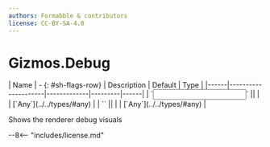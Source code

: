 ```yaml
---
authors: Formabble & contributors
license: CC-BY-SA-4.0
---
```



# Gizmos.Debug

<div class="sh-parameters" markdown="1">
| Name | - {: #sh-flags-row} | Description | Default | Type |
|------|---------------------|-------------|---------|------|
| `<input>` || | | [`Any`](../../types/#any) |
| `<output>` || | | [`Any`](../../types/#any) |

</div>

Shows the renderer debug visuals

--8<-- "includes/license.md"

